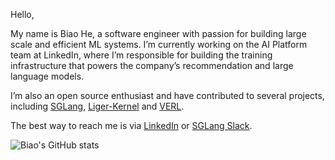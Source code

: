 Hello,

My name is Biao He, a software engineer with passion for building large scale and efficient ML systems. I’m currently working on the AI Platform team at LinkedIn, where I’m responsible for building the training infrastructure that powers the company’s recommendation and large language models.

I’m also an open source enthusiast and have contributed to several projects, including [SGLang](https://github.com/sgl-project/sglang), [Liger-Kernel](https://github.com/linkedin/Liger-Kernel) and [VERL](https://github.com/volcengine/verl).

The best way to reach me is via [LinkedIn](https://www.linkedin.com/in/biao-he/) or [SGLang Slack](https://app.slack.com/client/T0652SSCVMG).

![Biao's GitHub stats](https://github-readme-stats.vercel.app/api?username=hebiao064&show_icons=true)
